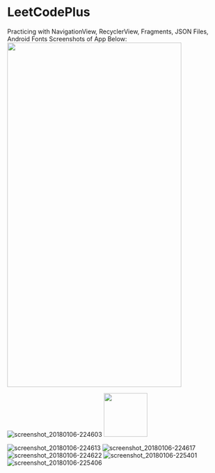 # LeetCodePlus
Practicing with NavigationView, RecyclerView, Fragments, JSON Files, Android Fonts
Screenshots of App Below:
<img src="https://user-images.githubusercontent.com/30193978/34647485-d771c2de-f338-11e7-9b4b-d57b7576b18c.jpg" width="400" height="790">


![screenshot_20180106-224603](https://user-images.githubusercontent.com/30193978/34647485-d771c2de-f338-11e7-9b4b-d57b7576b18c.jpg)
<img src="https://your-image-url.type" width="100" height="100">

![screenshot_20180106-224613](https://user-images.githubusercontent.com/30193978/34647486-d78e29d8-f338-11e7-90ae-ad7cd30d1ddb.jpg)
![screenshot_20180106-224617](https://user-images.githubusercontent.com/30193978/34647487-d7a6a076-f338-11e7-9f00-a12aa465f069.jpg)
![screenshot_20180106-224622](https://user-images.githubusercontent.com/30193978/34647488-d7c28548-f338-11e7-9fb1-729fc8218775.jpg)
![screenshot_20180106-225401](https://user-images.githubusercontent.com/30193978/34647489-d7da3594-f338-11e7-89f0-726b26113396.jpg)
![screenshot_20180106-225406](https://user-images.githubusercontent.com/30193978/34647490-d7f025f2-f338-11e7-9032-2e7e032a768c.jpg)
